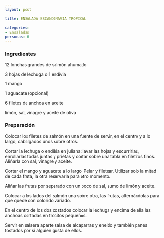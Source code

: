 ```yaml
---
layout: post

title: ENSALADA ESCANDINAVIA TROPICAL

categories:
- Ensaladas
personas: 6 
---
```

<h3>Ingredientes</h3>
12 lonchas grandes de salmón ahumado

3 hojas de lechuga o 1 endivia

1 mango

1 aguacate (opcional)

6 filetes de anchoa en aceite

limón, sal, vinagre y aceite de oliva

<h3>Preparación</h3>
Colocar los filetes de salmón en una fuente de servir, en el centro y a lo largo, cabalgados unos sobre otros.

Cortar la lechuga o endibia en juliana: lavar las hojas y escurrirlas, enrollarlas todas juntas y prietas y cortar sobre una tabla en filetitos finos. Aliñarla con sal, vinagre y aceite.

Cortar el mango y aguacate a lo largo. Pelar y filetear. Utilizar solo la mitad de cada fruta, la otra reservarla para otro momento.

Aliñar las frutas por separado con un poco de sal, zumo de limón y aceite.

Colocar a los lados del salmón una sobre otra, las frutas, alternándolas para que quede con colorido variado.

En el centro de los dos costados colocar la lechuga y encima de ella las anchoas cortadas en trocitos pequeños.

Servir en salsera aparte salsa de alcaparras y eneldo y también panes tostados por si alguien gusta de ellos.

